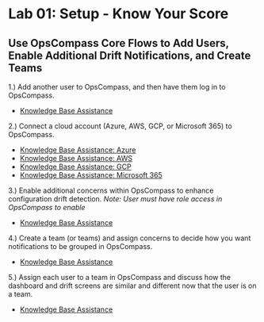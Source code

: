 # Lab 01: Setup - Know Your Score
## Use OpsCompass Core Flows to Add Users, Enable Additional Drift Notifications, and Create Teams 

1.) Add another user to OpsCompass, and then have them log in to OpsCompass.

  - [Knowledge Base Assistance](https://kb.opscompass.com/knowledge/invite-user) 
  

2.) Connect a cloud account (Azure, AWS, GCP, or Microsoft 365) to OpsCompass. 

- [Knowledge Base Assistance: Azure](https://kb.opscompass.com/knowledge/connect-an-azure-account)
- [Knowledge Base Assistance: AWS](https://kb.opscompass.com/knowledge/connect-an-aws-account)
- [Knowledge Base Assistance: GCP]()
- [Knowledge Base Assistance: Microsoft 365](https://kb.opscompass.com/knowledge/advanced-o365-scanning)

3.) Enable additional concerns within OpsCompass to enhance configuration drift detection.  *Note: User must have role access in OpsCompass to enable*

- [Knowledge Base Assistance](https://kb.opscompass.com/knowledge/enable-concerns)


4.) Create a team (or teams) and assign concerns to decide how you want notifications to be grouped in OpsCompass. 

- [Knowledge Base Assistance](https://kb.opscompass.com/knowledge/create-team)


5.) Assign each user to a team in OpsCompass and discuss how the dashboard and drift screens are similar and different now that the user is on a team.

  - [Knowledge Base Assistance](https://kb.opscompass.com/knowledge/user-to-team)



